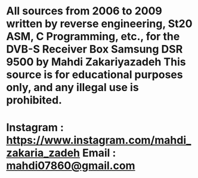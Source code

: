 
All sources from 2006 to 2009 written by reverse engineering, St20 ASM, C Programming, etc., for the DVB-S Receiver Box Samsung DSR 9500 by Mahdi Zakariyazadeh 
This source is for educational purposes only, and any illegal use is prohibited.
==============================================================================
Instagram :   https://www.instagram.com/mahdi_zakaria_zadeh
Email : mahdi07860@gmail.com
==============================================================================
